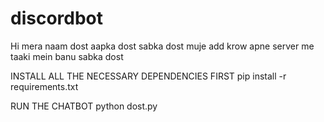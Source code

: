 # discordbot
Hi mera naam dost aapka dost sabka dost muje add krow apne server me taaki mein banu sabka dost



INSTALL ALL THE NECESSARY DEPENDENCIES FIRST 
pip install -r requirements.txt



RUN THE CHATBOT
python dost.py